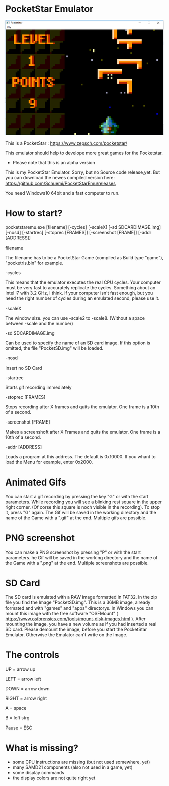 # PocketStar Emulator


![PocketStarEmulator](https://raw.githubusercontent.com/Schuemi/PocketStarEmu/master/PocketStar.PNG)

This is a PocketStar : https://www.zepsch.com/pocketstar/

This emulator should help to develope more great games for the Pocketstar. 


- Please note that this is an alpha version

This is my PocketStar Emulator. Sorry, but no Source code release,yet. But you can download the newes compiled version here: https://github.com/Schuemi/PocketStarEmu/releases

You need Windows10 64bit and a fast computer to run.

# How to start?

pocketstaremu.exe [filename] [-cycles] [-scaleX] [-sd SDCARDIMAGE.img] [-nosd] [-startrec] [-stoprec [FRAMES]] [-screenshot [FRAME]] [-addr [ADDRESS]] 

filename 

  The filename has to be a PocketStar Game (compiled as Build type "game"),  "pocketris.bin" for example.
  
-cycles

  This means that the emulator executes the real CPU cycles. Your computer must be very fast to accurately replicate the cycles. Something about an Intel i7 with 3.2 GHz, I think. If your computer isn't fast enough, but you need the right number of cycles during an emulated second, please use it. 
  
 -scaleX
 
  The window size. you can use -scale2 to -scale8. (Without a space between -scale and the number)
  
  -sd SDCARDIMAGE.img
  
  Can be used to specify the name of an SD card image. If this option is omitted, the file "PocketSD.img" will be loaded.
  
  -nosd
  
  Insert no SD Card
  
  -startrec
  
  Starts gif recording immediately
  
  -stoprec [FRAMES]
  
  Stops recording after X frames and quits the emulator. One frame is a 10th of a second.
  
  -screenshot [FRAME]
  
  Makes a screenshoft after X Frames and quits the emulator. One frame is a 10th of a second.
  
  -addr [ADDRESS]
  
  Loads a program at this address. The default is 0x10000. If you whant to load the Menu for example, enter 0x2000.
  
  
  # Animated Gifs
  
 
 You can start a gif recording by pressing the key "G" or with the start parameters. While recording you will see a blinking rest square in the upper right corner. (Of corse this square is noch visible in the recording). To stop it, press "G" again. The Gif will be saved in the working directory and the name of the Game with a ".gif" at the end. Multiple gifs are possible.
 
 # PNG screenshot
 
 You can make a PNG screenshot by pressing "P" or with the start parameters. he Gif will be saved in the working directory and the name of the Game with a ".png" at the end. Multiple screenshots are possible.
  
  
  # SD Card
  
  The SD card is emulated with a RAW image formatted in FAT32. In the zip file you find the Image "PocketSD.img". This is a 36MB image, already formated and with "games" and "apps" directorys. In Windows you can mount this image with the free software "OSFMount" ( https://www.osforensics.com/tools/mount-disk-images.html ). After mounting the image, you have a new volume as if you had inserted a real SD card. Please demount the image, before you start the PocketStar Emulator. Otherwise the Emulator can't write on the Image.
  
  # The controls
  UP = arrow up
  
  LEFT = arrow left
  
  DOWN = arrow down
  
  RIGHT = arrow right
  
  A = space
  
  B = left strg
  
  Pause = ESC
  
  
  
  # What is missing?
  - some CPU instructions are missing (but not used somewhere, yet)
  - many SAMD21 components (also not used in a game, yet)
  - some display commands
  - the display colors are not quite right yet
  
  
